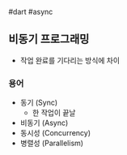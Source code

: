 #dart #async

## 비동기 프로그래밍
- 작업 완료를 기다리는 방식에 차이

### 용어
- 동기 (Sync)
	- 한 작업이 끝날
- 비동기 (Async)
- 동시성 (Concurrency)
- 병렬성 (Parallelism)